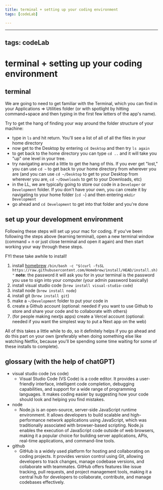 ```yaml
---
title: terminal + setting up your coding environment
tags: [codeLab]

---
```


---
tags: codeLab
---

# terminal + setting up your coding environment

## terminal

We are going to need to get familiar with the Terminal, which you can find in your Applications => Utilities folder (or with spotlight by hitting command+space and then typing in the first few letters of the app's name).

Try to get the hang of finding your way around the folder structure of your machine:

* type in `ls` and hit return. You'll see a list of all of all the files in your home directory
* now get to the Desktop by entering `cd Desktop` and then try `ls again`
* to get back to the home directory you can type `cd ..` and it will take you "up" one level in your tree. 
* try navigating around a little to get the hang of this. If you ever get "lost," you can use `cd ~` to get back to your home directory from wherever you are (and you can use `cd ~/Desktop` to get to your Desktop from wherever you are, `cd ~/Downloads` to get to your Downloads, etc)
* in the LL, we are typically going to store our code in a `Developer` or `Development` folder. If you don't have your own, you can create it by navigating to your home folder (`cd ~`) and then entering `mkdir Development`
* go ahead and `cd Development` to get into that folder and you're done

## set up your development environment

Following these steps will set up your mac for coding. If you've been following the steps above (learning terminal), open a new terminal window (command + n or just close terminal and open it again) and then start working your way through these steps.

FYI these take awhile to install!

1. install [homebrew](https://brew.sh/) 
`/bin/bash -c "$(curl -fsSL https://raw.githubusercontent.com/Homebrew/install/HEAD/install.sh)"`
**note**: the password it will ask you for in your terminal is the password you use to sign into your computer (your admin password basically)
2. install visual studio code (`brew install visual-studio-code`)
4. install node (`brew install node`)
5. install git (`brew install git`)
6. make a `~/Development` folder to put your code in
7. create a Github account (optional: needed if you want to use Github to store and share your code and to collaborate with others)
8. (for people making nextjs apps) create a Vercel account (optional: needed if you want the simplest way to put a Next app on the web)

All of this takes a little while to do, so it definitely helps if you go ahead and do this part on your own (preferably when doing something else like watching Netflix, because you'll be spending some time waiting for some of these installs to complete).

## glossary (with the help of chatGPT)
* visual studio code (vs code)
    * Visual Studio Code (VS Code) is a code editor. It provides a user-friendly interface, intelligent code completion, debugging capabilities, and support for a wide range of programming languages. It makes coding easier by suggesting how your code should look and helping you find mistakes. 
* node
    * Node.js is an open-source, server-side JavaScript runtime environment. It allows developers to build scalable and high-performance network applications using JavaScript, which was traditionally associated with browser-based scripting. Node.js enables the execution of JavaScript code outside of web browsers, making it a popular choice for building server applications, APIs, real-time applications, and command-line tools.
* github
    * GitHub is a widely used platform for hosting and collaborating on coding projects. It provides version control using Git, allowing developers to track changes, manage codebase versions, and collaborate with teammates. GitHub offers features like issue tracking, pull requests, and project management tools, making it a central hub for developers to collaborate, contribute, and manage codebases effectively.
